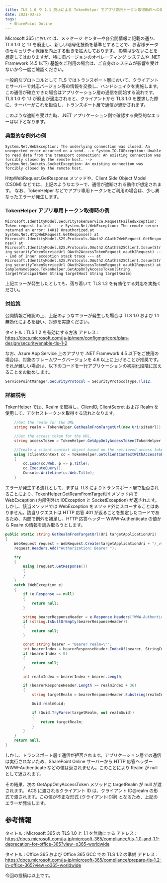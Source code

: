 ```yaml
---
title: TLS 1.0 や 1.1 廃止による TokenHelper でアプリ専用トークン取得動作への影響について
date: 2021-03-25
tags:
  - SharePoint Online
---
```


Microsoft 365 においては、メッセージ センターや各公開情報に記載の通り、TLS 1.0 と 1.1 を廃止し、新しい暗号化技術を基準とすることで、お客様データのセキュリティ保護を向上する動きを拡大しております。
影響は少ないことを想定してはおりますが、特に旧バージョンのオペレーティング システムや .NET Framework (4.5 以下) 基盤をご利用の場合は、ご自身のシステムが影響を受けないか今一度ご確認ください。

一般的なプロトコルとして TLS ではトランスポート層において、クライアントとサーバーで対応バージョン等の情報を交換し、ハンドシェイクを実施します。この通信が確立できた場合はアプリケーション層の通信を開始する流れです。
TLS 1.0 や 1.1 が廃止が適応されると、クライアントから TLS 1.0 を要求した際に、サーバーがこれを拒否し、トランスポート層で通信が遮断されます。

このような遮断を受けた時、.NET アプリケーション側で確認する典型的なエラーは以下となります。

### 典型的な例外の例

`System.Net.WebException: The underlying connection was closed: An unexpected error occurred on a send. --> System.IO.IOException: Unable to read data from the transport connection: An existing connection was forcibly closed by the remote host. --> System.Net.Sockets.SocketException: An existing connection was forcibly closed by the remote host.`

HttpWebRequest.GetResponse メソッドや、Client Side Object Model (CSOM) などでは、上記のようなエラーで、通信が遮断される動作が想定されます。
なお、TokenHelper などでアプリ専用トークンをご利用の場合は、少し異なったエラーが発生します。

### TokenHelper アプリ専用トークン取得時の例

`Microsoft.IdentityModel.SecurityTokenService.RequestFailedException: Token request failed. ---> System.Net.WebException: The remote server returned an error: (401) Unauthorized.at System.Net.HttpWebRequest.GetResponse() at Microsoft.IdentityModel.S2S.Protocols.OAuth2.OAuth2WebRequest.GetResponse() at Microsoft.IdentityModel.S2S.Protocols.OAuth2.OAuth2S2SClient.Issue(String securityTokenServiceUrl OAuth2AccessTokenRequest oauth2Request) --- End of inner exception stack trace --- at Microsoft.IdentityModel.S2S.Protocols.OAuth2.OAuth2S2SClient.Issue(String securityTokenServiceUrl OAuth2AccessTokenRequest oauth2Request) at SampleNameSpace.TokenHelper.GetAppOnlyAccessToken(String targetPrincipalName String targetHost String targetRealm)`

上記エラーが発生したとしても、落ち着いて TLS 1.2 を有効化する対応を実施ください。

### 対処策
公開情報ご確認の上、上記のようなエラーが発生した場合は TLS 1.0 および 1.1 無効化によるを疑い、対処を実施ください。

タイトル : TLS 1.2 を有効にする方法
アドレス : https://docs.microsoft.com/ja-jp/mem/configmgr/core/plan-design/security/enable-tls-1-2

なお、Azure App Service 上のアプリで .NET Framework 4.5 以下をご使用の場合は、対象のフレームワークバージョンを 4.6 以上に上げることが推奨です。
それが難しい場合は、以下のコードを一行アプリケーションの初期化段階に加えることをお勧めします。

```csharp
ServicePointManager.SecurityProtocol = SecurityProtocolType.Tls12;
```

### 詳細説明

TokenHelper では、Realm を取得し、ClientID, ClientSecret および Realm を使用して、アクセストークンを取得する流れとなります。

```csharp
    //Get the realm for the URL
    string realm = TokenHelper.GetRealmFromTargetUrl(new Uri(siteUrl));

    //Get the access token for the URL.  
    string accessToken = TokenHelper.GetAppOnlyAccessToken(TokenHelper.SharePointPrincipal, new Uri(siteUrl).Authority, realm).AccessToken;

    //Create a client context object based on the retrieved access token
    using (ClientContext cc = TokenHelper.GetClientContextWithAccessToken(siteUrl, accessToken))
    {
        cc.Load(cc.Web, p => p.Title);
        cc.ExecuteQuery();
        Console.WriteLine(cc.Web.Title);
    }
```

エラーが発生する流れとして、まずは TLS によりトランスポート層で拒否されることにより、TokenHelper.GetReamFromTargetUrl メソッド内で WebException (内部例外は IOException と SocketException) が返されます。
しかし、該当メソッドでは WebException をメソッド外にスローすることはありません。該当リクエストは HTTP 応答 401 が返ることを想定したコードであるため、内部で例外を補足し、HTTP 応答ヘッダー WWW-Authenticate の値から Realm の情報を読み取ろうとします。

```csharp
public static string GetRealmFromTargetUrl(Uri targetApplicationUri)
{
	WebRequest request = WebRequest.Create(targetApplicationUri + "/_vti_bin/client.svc");
	request.Headers.Add("Authorization: Bearer ");

	try
	{
		using (request.GetResponse())
		{
		}
	}
	catch (WebException e)
	{
		if (e.Response == null)
		{
			return null;
		}

		string bearerResponseHeader = e.Response.Headers["WWW-Authenticate"];
		if (string.IsNullOrEmpty(bearerResponseHeader))
		{
			return null;
		}

		const string bearer = "Bearer realm=\"";
		int bearerIndex = bearerResponseHeader.IndexOf(bearer, StringComparison.Ordinal);
		if (bearerIndex < 0)
		{
			return null;
		}

		int realmIndex = bearerIndex + bearer.Length;

		if (bearerResponseHeader.Length >= realmIndex + 36)
		{
			string targetRealm = bearerResponseHeader.Substring(realmIndex, 36);

			Guid realmGuid;

			if (Guid.TryParse(targetRealm, out realmGuid))
			{
				return targetRealm;
			}
		}
	}
	return null;
}
```

しかし、トランスポート層で通信が拒否されます。アプリケーション層での通信は実行されないため、SharePoint Online サーバーから HTTP 応答ヘッダー WWW-Authenticate などの値は返されません。このことにより Realm が null として返されます。

その結果、次の GetAppOnlyAccessToken メソッドに targetRealm が null が渡されます。
ACS に渡されるクライアント ID は、クライアント ID@realm の形式で渡されます。この値が不正な形式 (クライアントID@) となるため、上記のエラーが発生します。


## 参考情報
タイトル : Microsoft 365 の TLS 1.0 と 1.1 を無効にする
アドレス : https://docs.microsoft.com/ja-jp/microsoft-365/compliance/tls-1.0-and-1.1-deprecation-for-office-365?view=o365-worldwide

タイトル : Office 365 および Office 365 GCC での TLS 1.2 の準備
アドレス : https://docs.microsoft.com/ja-jp/microsoft-365/compliance/prepare-tls-1.2-in-office-365?view=o365-worldwide


今回の投稿は以上です。
